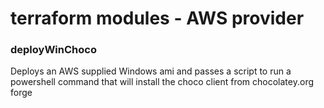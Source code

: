 # terraform modules -  AWS provider

### deployWinChoco

Deploys an AWS supplied Windows ami and passes a script to run a powershell command that will install the choco client from chocolatey.org forge

 



